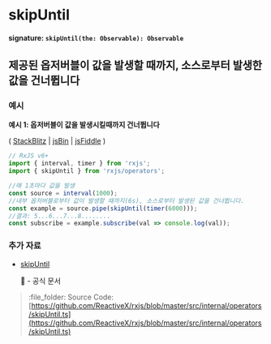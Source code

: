 # skipUntil

#### signature: `skipUntil(the: Observable): Observable`

## 제공된 옵저버블이 값을 발생할 때까지, 소스로부터 발생한 값을 건너뜁니다

### 예시

**예시 1: 옵저버블이 값을 발생시킬때까지 건너뜁니다**

\( [StackBlitz](https://stackblitz.com/edit/typescript-gs4mps?file=index.ts&devtoolsheight=100) \| [jsBin](http://jsbin.com/tapizososu/1/edit?js,console) \| [jsFiddle](https://jsfiddle.net/btroncone/xLu8nf77/) \)

```javascript
// RxJS v6+
import { interval, timer } from 'rxjs';
import { skipUntil } from 'rxjs/operators';

//매 1초마다 값을 발생
const source = interval(1000);
//내부 옵저버블로부터 값이 발생할 때까지(6s), 소스로부터 발생된 값을 건너뜁니다.
const example = source.pipe(skipUntil(timer(6000)));
//결과: 5...6...7...8........
const subscribe = example.subscribe(val => console.log(val));
```

### 추가 자료

* [skipUntil](https://rxjs.dev/api/operators/skipUntil)

  :newspaper: - 공식 문서

> :file\_folder: Source Code: [https://github.com/ReactiveX/rxjs/blob/master/src/internal/operators/skipUntil.ts](https://github.com/ReactiveX/rxjs/blob/master/src/internal/operators/skipUntil.ts)

